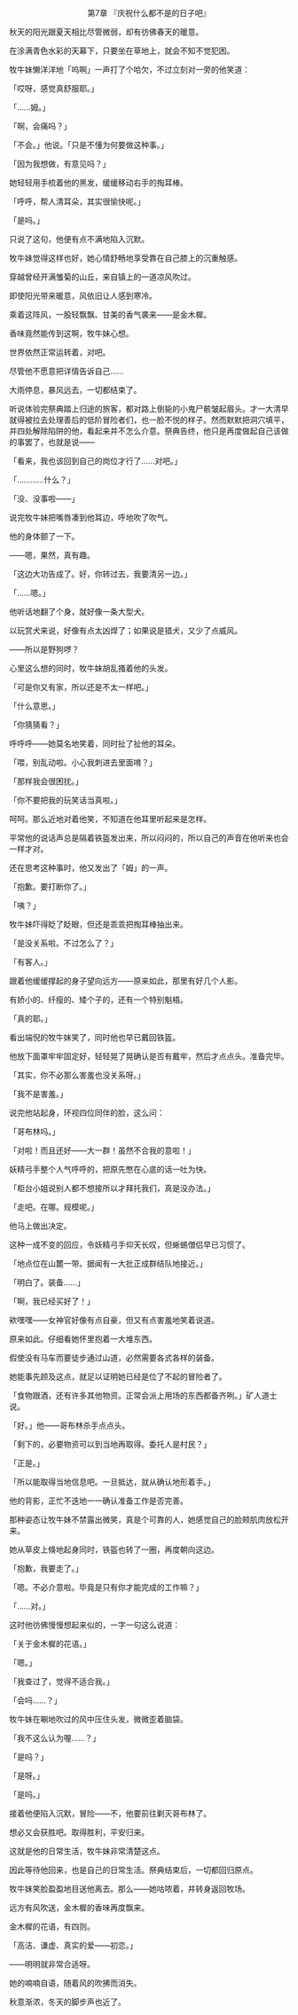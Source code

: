 <p align="center">第7章 『庆祝什么都不是的日子吧』</p>

秋天的阳光跟夏天相比尽管微弱，却有彷佛春天的暖意。

在涂满青色水彩的天幕下，只要坐在草地上，就会不知不觉犯困。

牧牛妹懒洋洋地「呜啊」一声打了个哈欠，不过立刻对一旁的他笑道：

「哎呀，感觉真舒服耶。」

「……姆。」

「啊，会痛吗？」

「不会。」他说。「只是不懂为何要做这种事。」

「因为我想做，有意见吗？」

她轻轻用手梳着他的黑发，缓缓移动右手的掏耳棒。

「呼呼，帮人清耳朵，其实很愉快呢。」

「是吗。」

只说了这句，他便有点不满地陷入沉默。

牧牛妹觉得这样也好，她心情舒畅地享受靠在自己膝上的沉重触感。

穿越曾经开满雏菊的山丘，来自镇上的一道凉风吹过。

即使阳光带来暖意，风依旧让人感到寒冷。

乘着这阵风，一股轻飘飘、甘美的香气袭来——是金木樨。

香味竟然能传到这啊，牧牛妹心想。

世界依然正常运转着，对吧。

尽管他不愿意把详情告诉自己……

大雨停息，暴风远去，一切都结束了。

听说体验完祭典踏上归途的旅客，都对路上倒毙的小鬼尸骸皱起眉头。才一大清早就得被拉去处理善后的低阶冒险者们，也一脸不悦的样子。然而默默把洞穴填平，并四处解除陷阱的他，看起来并不怎么介意。祭典告终，他只是再度做起自己该做的事罢了，也就是说——

「看来，我也该回到自己的岗位才行了……对吧。」

「…………什么？」

「没、没事啦——」

说完牧牛妹把嘴唇凑到他耳边，呼地吹了吹气。

他的身体颤了一下。

——嗯，果然，真有趣。

「这边大功告成了。好，你转过去，我要清另一边。」

「……嗯。」

他听话地翻了个身，就好像一条大型犬。

以玩赏犬来说，好像有点太凶焊了；如果说是猎犬，又少了点威风。

——所以是野狗啰？

心里这么想的同时，牧牛妹胡乱搔着他的头发。

「可是你又有家，所以还是不太一样吧。」

「什么意思。」

「你猜猜看？」

呼呼呼——她莫名地笑着，同时扯了扯他的耳朵。

「喂，别乱动啦。小心我刺进去里面唷？」

「那样我会很困扰。」

「你不要把我的玩笑话当真啦。」

呵呵。那么近地对着他笑，不知道在他耳里听起来是怎样。

平常他的说话声总是隔着铁盔发出来，所以闷闷的，所以自己的声音在他听来也会一样才对。

还在思考这种事时，他又发出了「姆」的一声。

「抱歉。要打断你了。」

「咦？」

牧牛妹吓得眨了眨眼，但还是乖乖把掏耳棒抽出来。

「是没关系啦。不过怎么了？」

「有客人。」

跟着他缓缓撑起的身子望向远方——原来如此，那里有好几个人影。

有娇小的、纤瘦的、矮个子的，还有一个特别魁梧。

「真的耶。」

看出端倪的牧牛妹笑了，同时他也早已戴回铁盔。

他放下面罩牢牢固定好，轻轻晃了晃确认是否有戴牢，然后才点点头。准备完毕。

「其实，你不必那么害羞也没关系呀。」

「我不是害羞。」

说完他站起身，环视四位同伴的脸，这么问：

「哥布林吗。」

「对啦！而且还好——大一群！虽然不合我的意啦！」

妖精弓手整个人气呼呼的，把原先憋在心底的话一吐为快。

「柜台小姐说别人都不想接所以才拜托我们，真是没办法。」

「走吧。在哪。规模呢。」

他马上做出决定。

这种一成不变的回应，令妖精弓手仰天长叹，但蜥蜴僧侣早已习惯了。

「地点位在山麓一带。据闻有一大批正成群结队地接近。」

「明白了。装备……」

「啊，我已经买好了！」

欸嘿嘿——女神官好像有点自豪，但又有点害羞地笑着说道。

原来如此。仔细看她怀里抱着一大堆东西。

假使没有马车而要徒步通过山道，必然需要各式各样的装备。

她能事先顾及这点，就足以证明她已经是位了不起的冒险者了。

「食物跟酒，还有许多其他物资。正常会派上用场的东西都备齐咧。」矿人道士说。

「好。」他——哥布林杀手点点头。

「剩下的，必要物资可以到当地再取得。委托人是村民？」

「正是。」

「所以能取得当地信息吧。一旦抵达，就从确认地形着手。」

他的背影，正忙不迭地一一确认准备工作是否完善。

那种姿态让牧牛妹不禁露出微笑，真是个可靠的人，她感觉自己的脸颊肌肉放松开来。

她从草皮上倏地起身同时，铁盔也转了一圈，再度朝向这边。

「抱歉，我要走了。」

「嗯。不必介意啦。毕竟是只有你才能完成的工作嘛？」

「……对。」

这时他彷佛慢慢想起来似的，一字一句这么说道：

「关于金木樨的花语。」

「嗯。」

「我查过了，觉得不适合我。」

「会吗……？」

牧牛妹在唰地吹过的风中压住头发，微微歪着脑袋。

「我不这么认为喔……？」

「是吗？」

「是呀。」

「是吗。」

接着他便陷入沉默，冒险——不，他要前往剿灭哥布林了。

想必又会获胜吧。取得胜利，平安归来。

这就是他的日常生活，牧牛妹非常清楚这点。

因此等待他回来，也是自己的日常生活。祭典结束后，一切都回归原点。

牧牛妹笑脸盈盈地目送他离去。那么——她咕哝着，并转身返回牧场。

远方有风吹送，金木樨的香味再度飘来。

金木樨的花语，有四则。

「高洁、谦虚、真实的爱——初恋。」

——明明就非常合适呀。

她的喃喃自语，随着风的吹拂而消失。

秋意渐浓，冬天的脚步声也近了。

